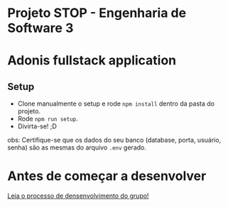 # Projeto STOP - Engenharia de Software 3

# Adonis fullstack application

## Setup

- Clone manualmente o setup e rode `npm install` dentro da pasta do projeto.
- Rode `npm run setup`.
- Divirta-se! ;D

obs: Certifique-se que os dados do seu banco (database, porta, usuário, senha) são as mesmas do arquivo `.env` gerado.

# Antes de começar a desenvolver 
[Leia o processo de densenvolvimento do grupo!](https://github.com/lucasstoller/stop/blob/master/DEV_PROCESS.md)